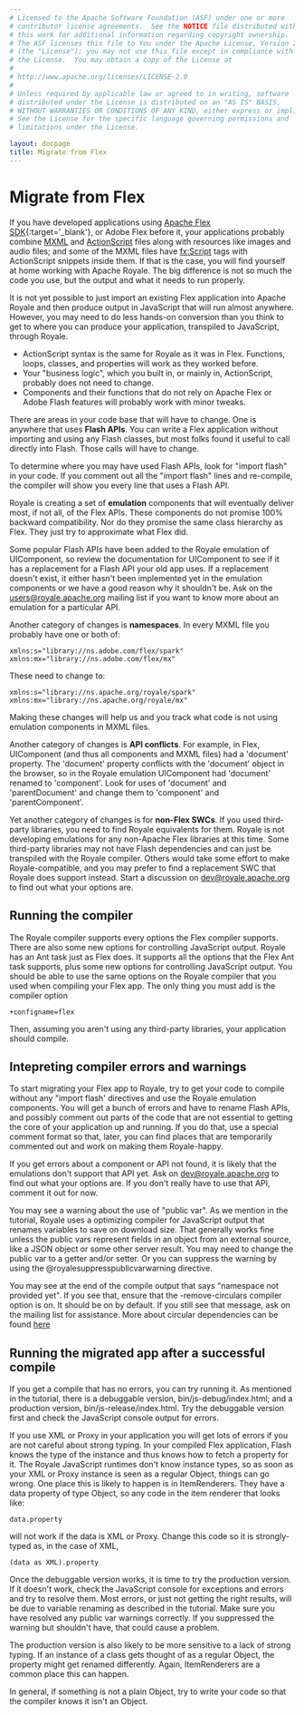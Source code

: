 ```yaml
---
# Licensed to the Apache Software Foundation (ASF) under one or more
# contributor license agreements.  See the NOTICE file distributed with
# this work for additional information regarding copyright ownership.
# The ASF licenses this file to You under the Apache License, Version 2.0
# (the "License"); you may not use this file except in compliance with
# the License.  You may obtain a copy of the License at
# 
# http://www.apache.org/licenses/LICENSE-2.0
# 
# Unless required by applicable law or agreed to in writing, software
# distributed under the License is distributed on an "AS IS" BASIS,
# WITHOUT WARRANTIES OR CONDITIONS OF ANY KIND, either express or implied.
# See the License for the specific language governing permissions and
# limitations under the License.

layout: docpage
title: Migrate from Flex
---
```


<!-- This is from material created by Peter Ent and modified by Tom Chiverton: https://cwiki.apache.org/confluence/pages/viewpage.action?pageId=34013930 -->
# Migrate from Flex

If you have developed applications using [Apache Flex SDK](https://flex.apache.org/){:target='_blank'}, or Adobe Flex before it, your applications probably combine [MXML](welcome/features/mxml.html) and [ActionScript](welcome/features/as3.html) files along with resources like images and audio files; and some of the MXML files have <fx:Script> tags with ActionScript snippets inside them. If that is the case, you will find yourself at home working with Apache Royale. The big difference is not so much the code you use, but the output and what it needs to run properly.

It is not yet possible to just import an existing Flex application into Apache Royale and then produce output in JavaScript that will run almost anywhere. However, you may need to do less hands-on conversion than you think to get to where you can produce your application, transpiled to JavaScript, through Royale.

- ActionScript syntax is the same for Royale as it was in Flex. Functions, loops, classes, and properties will work as they worked before.
- Your "business logic", which you built in, or mainly in, ActionScript, probably does not need to change. 
- Components and their functions that do not rely on Apache Flex or Adobe Flash features will probably work with minor tweaks.

There are areas in your code base that will have to change. One is anywhere that uses **Flash APIs**. You can write a Flex application without importing and using any Flash classes, but most folks found it useful to call directly into Flash. Those calls will have to change.

To determine where you may have used Flash APIs, look for "import flash" in your code. If you comment out all the "import flash" lines and re-compile, the compiler will show you every line that uses a Flash API.

Royale is creating a set of **emulation** components that will eventually deliver most, if not all, of the Flex APIs. These components do not promise 100% backward compatibility. Nor do they promise the same class hierarchy as Flex. They just try to approximate what Flex did.

Some popular Flash APIs have been added to the Royale emulation of UIComponent, so review the documentation for UIComponent to see if it has a replacement for a Flash API your old app uses. If a replacement doesn't exist, it either hasn't been implemented yet in the emulation components or we have a good reason why it shouldn't be. Ask on the users@royale.apache.org mailing list if you want to know more about an emulation for a particular API.

Another category of changes is **namespaces**. In every MXML file you probably have one or both of:

```
xmlns:s="library://ns.adobe.com/flex/spark" 
xmlns:mx="library://ns.adobe.com/flex/mx"

```

These need to change to:

```
xmlns:s="library://ns.apache.org/royale/spark" 
xmlns:mx="library://ns.apache.org/royale/mx"

```

Making these changes will help us and you track what code is not using emulation components in MXML files.

Another category of changes is **API conflicts**. For example, in Flex, UIComponent (and thus all components and MXML files) had a 'document' property. The 'document' property conflicts with the 'document' object in the browser, so in the Royale emulation UIComponent had 'document' renamed to 'component'. Look for uses of 'document' and 'parentDocument' and change them to 'component' and 'parentComponent'.

Yet another category of changes is for **non-Flex SWCs**. If you used third-party libraries, you need to find Royale equivalents for them.  Royale is not developing emulations for any non-Apache Flex libraries at this time. Some third-party libraries may not have Flash dependencies and can just be transpiled with the Royale compiler. Others would take some effort to make Royale-compatible, and you may prefer to find a replacement SWC that Royale does support instead. Start a discussion on dev@royale.apache.org to find out what your options are.

## Running the compiler

The Royale compiler supports every options the Flex compiler supports. There are also some new options for controlling JavaScript output. Royale has an Ant task just as Flex does. It supports all the options that the Flex Ant task supports, plus some new options for controlling JavaScript output. You should be able to use the same options on the Royale compiler that you used when compiling your Flex app. The only thing you must add is the compiler option

```
+configname=flex
```

Then, assuming you aren't using any third-party libraries, your application should compile.


## Intepreting compiler errors and warnings

To start migrating your Flex app to Royale, try to get your code to compile without any "import flash' directives and use the Royale emulation components. You will get a bunch of errors and have to rename Flash APIs, and possibly comment out parts of the code that are not essential to getting the core of your application up and running. If you do that, use a special comment format so that, later, you can find places that are temporarily commented out and work on making them Royale-happy.

If you get errors about a component or API not found, it is likely that the emulations don't support that API yet. Ask on dev@royale.apache.org to find out what your options are. If you don't really have to use that API, comment it out for now.

You may see a warning about the use of "public var". As we mention in the tutorial, Royale uses a optimizing compiler for JavaScript output that renames variables to save on download size. That generally works fine unless the public vars represent fields in an object from an external source, like a JSON object or some other server result. You may need to change the public var to a getter and/or setter. Or you can suppress the warning by using the @royalesuppresspublicvarwarning directive.

You may see at the end of the compile output that says "namespace not provided yet". If you see that, ensure that the -remove-circulars compiler option is on. It should be on by default. If you still see that message, ask on the mailing list for assistance. More about circular dependencies can be found [here](create-an-application/migrate-an-existing-app/circular-dependencies.html)

## Running the migrated app after a successful compile

If you get a compile that has no errors, you can try running it. As mentioned in the tutorial, there is a debuggable version, bin/js-debug/index.html; and a production version, bin/js-release/index.html. Try the debuggable version first and check the JavaScript console output for errors.

If you use XML or Proxy in your application you will get lots of errors if you are not careful about strong typing. In your compiled Flex application, Flash knows the type of the instance and thus knows how to fetch a property for it. The Royale JavaScript runtimes don't know instance types, so as soon as your XML or Proxy instance is seen as a regular Object, things can go wrong. One place this is likely to happen is in ItemRenderers. They have a data property of type Object, so any code in the item renderer that looks like:

```
data.property
```

will not work if the data is XML or Proxy. Change this code so it is strongly-typed as, in the case of XML,

```
(data as XML).property
```

Once the debuggable version works, it is time to try the production version. If it doesn't work, check the JavaScript console for exceptions and errors and try to resolve them. Most errors, or just not getting the right results, will be due to variable renaming as described in the tutorial. Make sure you have resolved any public var warnings correctly. If you suppressed the warning but shouldn't have, that could cause a problem.

The production version is also likely to be more sensitive to a lack of strong typing. If an instance of a class gets thought of as a regular Object, the property might get renamed differently. Again, ItemRenderers are a common place this can happen.

In general, if something is not a plain Object, try to write your code so that the compiler knows it isn't an Object.
